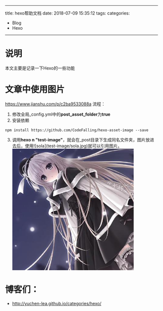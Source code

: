 
---
title: hexo帮助文档
date: 2018-07-09 15:35:12
tags:
categories:
  - Blog
  - Hexo
---
# 说明

本文主要是记录一下Hexo的一些功能

<!-- more -->
# 文章中使用图片
https://www.jianshu.com/p/c2ba9533088a
流程：
 1. 修改全局_config.yml中的**post_asset_folder**为**true**
 2. 安装依赖
 ```
 npm install https://github.com/CodeFalling/hexo-asset-image --save
 ```
 3. 调用**hexo n "test-image"**，就会在_post目录下生成同名文件夹，图片放进去后，使用\!\[sola\]\(test-image/sola.jpg)就可以引用图片。
![sola](hexo帮助文档/sola.jpg)

# 博客们：
- http://yuchen-lea.github.io/categories/hexo/

